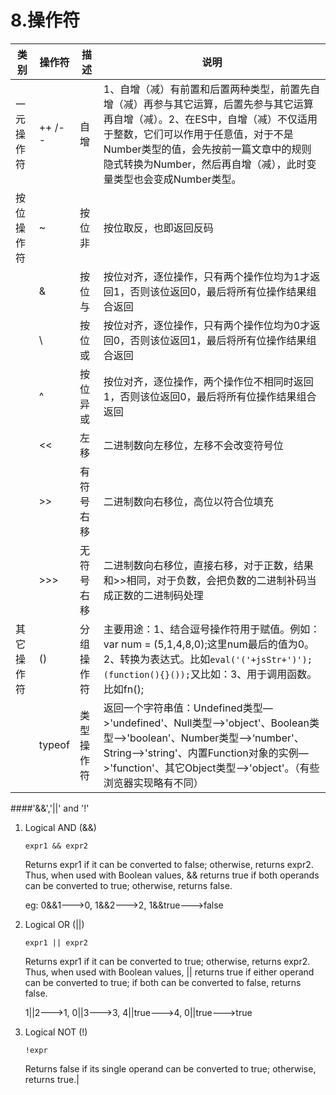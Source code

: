 # 8.操作符

|类别	|操作符	| 描述	|说明
| -- | -- |-- | -- |
|一元操作符	|++ /--	 |自增	|1、自增（减）有前置和后置两种类型，前置先自增（减）再参与其它运算，后置先参与其它运算再自增（减）。2、在ES中，自增（减）不仅适用于整数，它们可以作用于任意值，对于不是Number类型的值，会先按前一篇文章中的规则隐式转换为Number，然后再自增（减），此时变量类型也会变成Number类型。|
|按位操作符	|~	 |按位非	|按位取反，也即返回反码|
||&	 |按位与|	按位对齐，逐位操作，只有两个操作位均为1才返回1，否则该位返回0，最后将所有位操作结果组合返回|
||\	| 按位或|	按位对齐，逐位操作，只有两个操作位均为0才返回0，否则该位返回1，最后将所有位操作结果组合返回 |
||^	| 按位异或|	按位对齐，逐位操作，两个操作位不相同时返回1，否则该位返回0，最后将所有位操作结果组合返回|
||<<	 |左移|	二进制数向左移位，左移不会改变符号位 |
||>>|	 有符号右移	|二进制数向右移位，高位以符合位填充 |
||>>>|	 无符号右移	|二进制数向右移位，直接右移，对于正数，结果和>>相同，对于负数，会把负数的二进制补码当成正数的二进制码处理|
|其它操作符|()|	 分组操作符	|主要用途：1、结合逗号操作符用于赋值。例如：var num = (5,1,4,8,0);这里num最后的值为0。2、转换为表达式。比如``eval('('+jsStr+')');`` ``(function(){}());``又比如：3、用于调用函数。比如fn();|
||typeof|	 类型操作符	|返回一个字符串值：Undefined类型—>'undefined'、Null类型—>'object'、Boolean类型—>'boolean'、Number类型—>‘number'、String—>'string'、内置Function对象的实例—>'function'、其它Object类型—>'object'。（有些浏览器实现略有不同）|

####'&&','||' and '!'

1. Logical AND (&&)	
   
   ```expr1 && expr2```
   
   Returns expr1 if it can be converted to false; otherwise, returns expr2. Thus, when used with Boolean values, && returns true if both operands can be converted to true; otherwise, returns false.
   
   eg: 0&&1--->0, 1&&2--->2, 1&&true--->false
   
2. Logical OR (||)	
 
    ```expr1 || expr2```	
    
    Returns expr1 if it can be converted to true; otherwise, returns expr2. Thus, when used with Boolean values, || returns true if either operand can be converted to true; if both can be converted to false, returns false.
    
    1||2--->1, 0||3--->3, 4||true--->4, 0||true--->true
    
3. Logical NOT (!)

    ```!expr```
    
    Returns false if its single operand can be converted to true; otherwise, returns true.|